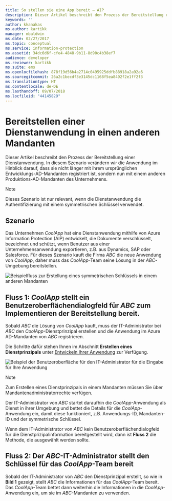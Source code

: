 ```yaml
---
title: So stellen sie eine App bereit – AIP
description: Dieser Artikel beschreibt den Prozess der Bereitstellung einer Dienstanwendung in einen anderen Mandanten als jenen, mit dem sie ursprünglich entwickelt wurde.
keywords: ''
author: kkanakas
ms.author: kartikk
manager: mbaldwin
ms.date: 02/27/2017
ms.topic: conceptual
ms.service: information-protection
ms.assetid: 34dc6d6f-cfe4-4848-9b11-8d90c4b38ef7
audience: developer
ms.reviewer: kartikk
ms.suite: ems
ms.openlocfilehash: 878f19d56b4a2714c0495925ddfb88918a2a92a6
ms.sourcegitcommit: 26a2c1becdf3e3145dc1168f5ea8492f2e1ff2f3
ms.translationtype: HT
ms.contentlocale: de-DE
ms.lasthandoff: 09/07/2018
ms.locfileid: "44145829"
---
```

# <a name="deploying-a-service-application-into-a-different-tenant"></a>Bereitstellen einer Dienstanwendung in einen anderen Mandanten

Dieser Artikel beschreibt den Prozess der Bereitstellung einer Dienstanwendung. In diesem Szenario verändern wir die Anwendung im Hinblick darauf, dass sie nicht länger mit ihrem ursprünglichen Entwicklungs-AD-Mandanten registriert ist, sondern nun mit einem anderen Produktions-AD-Mandanten des Unternehmens.

> [!Note]
> Dieses Szenario ist nur relevant, wenn die Dienstanwendung die Authentifizierung mit einem symmetrischen Schlüssel verwendet.

## <a name="scenario"></a>Szenario
Das Unternehmen *CoolApp* hat eine Dienstanwendung mithilfe von Azure Information Protection (AIP) entwickelt, die Dokumente verschlüsselt, bezeichnet und schützt, wenn Benutzer aus einer Unternehmensanwendung exportieren, z.B. aus Dynamics, SAP oder Salesforce. Für dieses Szenario kauft die Firma *ABC* die neue Anwendung von *CoolApp*, daher muss das *CoolApp*-Team seine Lösung in der *ABC*-Umgebung bereitstellen. 

![Beispielfluss zur Erstellung eines symmetrischen Schlüssels in einem anderen Mandanten](../media/develop/service-app-provision.jpg)

## <a name="flow-1-coolapp-provides-a-ui-dialog-to-abc-to-implement-the-deployment"></a>Fluss 1: *CoolApp* stellt ein Benutzeroberflächendialogfeld für *ABC* zum Implementieren der Bereitstellung bereit.

Sobald *ABC* die Lösung von *CoolApp* kauft, muss der IT-Administrator bei *ABC* den *CoolApp*-Dienstprinzipal erstellen und die Anwendung im Azure AD-Mandanten von *ABC* registrieren. 

Die Schritte dafür stehen Ihnen im Abschnitt **Erstellen eines Dienstprinzipals** unter [Entwickeln Ihrer Anwendung](developing-your-application.md) zur Verfügung.

![Beispiel der Benutzeroberfläche für den IT-Administrator für die Eingabe für Ihre Anwendung](../media/develop/how-to-deploy-app-UI.png)

> [!Note]
> Zum Erstellen eines Dienstprinzipals in einem Mandanten müssen Sie über Mandantenadministratorrechte verfügen.

Der IT-Administrator von *ABC* startet daraufhin die *CoolApp*-Anwendung als Dienst in ihrer Umgebung und bettet die Details für die *CoolApp*-Anwendung ein, damit diese funktioniert, z.B. Anwendungs-ID, Mandanten-ID und der symmetrische Schlüssel.

Wenn dem IT-Administrator von *ABC* kein Benutzeroberflächendialogfeld für die Dienstprizipalinformation bereitgestellt wird, dann ist **Fluss 2** die Methode, die ausgewählt werden sollte.

## <a name="flow-2-abc-it-administrator-provides-the-key-to-the-coolapp-team"></a>Fluss 2: Der *ABC*-IT-Administrator stellt den Schlüssel für das *CoolApp*-Team bereit

Sobald der IT-Administrator von *ABC* den Dienstprinzipal erstellt, so wie in **Bild 1** gezeigt, stellt *ABC* die Informationen für das *CoolApp*-Team bereit. Das *CoolApp*-Team bettet dann weiterhin die Informationen in die *CoolApp*-Anwendung ein, um sie im *ABC*-Mandanten zu verwenden.
